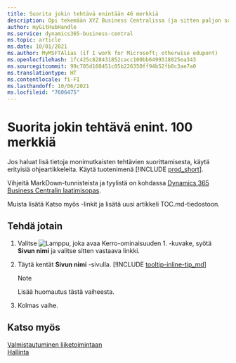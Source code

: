 ```yaml
---
title: Suorita jokin tehtävä enintään 46 merkkiä
description: Opi tekemään XYZ Business Centralissa (ja sitten paljon sopivia hakutermejä luonnolliselta kuulostavassa lauseessa. Enimmäispituus on 160 merkkiä, mikä on tämän pituinen).
author: myGitHubHandle
ms.service: dynamics365-business-central
ms.topic: article
ms.date: 10/01/2021
ms.author: MyMSFTAlias (if I work for Microsoft; otherwise edupont)
ms.openlocfilehash: 1fc425c828431852cacc100bb6499318025ea343
ms.sourcegitcommit: 99c705d160451c05b226350ff94b52fb0c3ae7a0
ms.translationtype: HT
ms.contentlocale: fi-FI
ms.lasthandoff: 10/06/2021
ms.locfileid: "7606475"
---
```

# <a name="achieve-some-task-in-max-100-characters"></a>Suorita jokin tehtävä enint. 100 merkkiä

Jos haluat lisä tietoja monimutkaisten tehtävien suorittamisesta, käytä erityisiä ohjeartikkeleita. Käytä tuotenimenä [!INCLUDE [prod_short](includes/prod_short.md)].  

Vihjeitä MarkDown-tunnisteista ja tyylistä on kohdassa [Dynamics 365 Business Centralin laatimisopas](https://docs.microsoft.com/en-us/dynamics365/business-central/dev-itpro/help/writing-guide).  

Muista lisätä Katso myös -linkit ja lisätä uusi artikkeli TOC.md-tiedostoon.  

## <a name="to-do-something"></a>Tehdä jotain

1. Valitse ![Lamppu, joka avaa Kerro-ominaisuuden 1.](media/ui-search/search_small.png "Kerro, mitä haluat tehdä") -kuvake, syötä **Sivun nimi** ja valitse sitten vastaava linkki.
2. Täytä kentät **Sivun nimi** -sivulla. [!INCLUDE [tooltip-inline-tip_md](includes/tooltip-inline-tip_md.md)]

    > [!NOTE]
    > Lisää huomautus tästä vaiheesta.
3. Kolmas vaihe.

## <a name="see-also"></a>Katso myös

[Valmistautuminen liiketoimintaan](ui-get-ready-business.md)  
[Hallinta](admin-setup-and-administration.md)  
